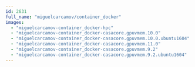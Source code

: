 ```yaml
---
id: 2631
full_name: "miguelcarcamov/container_docker"
images: 
  - "miguelcarcamov-container_docker-hpc"
  - "miguelcarcamov-container_docker-casacore.gpuvmem.10.0"
  - "miguelcarcamov-container_docker-casacore.gpuvmem.10.0.ubuntu1604"
  - "miguelcarcamov-container_docker-casacore.gpuvmem.11.0"
  - "miguelcarcamov-container_docker-casacore.gpuvmem.9.2"
  - "miguelcarcamov-container_docker-casacore.gpuvmem.9.2.ubuntu1604"
---
```

